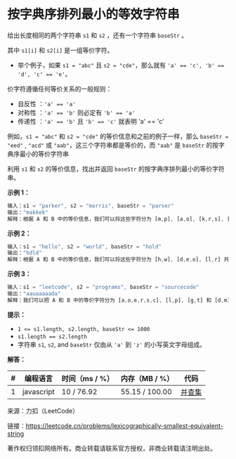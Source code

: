 # 按字典序排列最小的等效字符串

给出长度相同的两个字符串 `s1` 和 `s2` ，还有一个字符串 `baseStr` 。

其中 `s1[i]` 和 `s2[i]` 是一组等价字符。

- 举个例子，如果 `s1 = "abc"` 且 `s2 = "cde"`，那么就有 `'a' == 'c', 'b' == 'd', 'c' == 'e'`。

价字符遵循任何等价关系的一般规则：

- 自反性 ：`'a' == 'a'`
- 对称性 ：`'a' == 'b'` 则必定有 `'b' == 'a'`
- 传递性 ：`'a' == 'b'` 且 `'b' == 'c'` 就表明 'a' == 'c'

例如，`s1 = "abc"` 和 `s2 = "cde"` 的等价信息和之前的例子一样，那么 `baseStr = "eed"` , `"acd"` 或 `"aab"`，这三个字符串都是等价的，而 `"aab"` 是 `baseStr` 的按字典序最小的等价字符串

利用 `s1` 和 `s2` 的等价信息，找出并返回 `baseStr` 的按字典序排列最小的等价字符串。

**示例 1：**

``` javascript
输入：s1 = "parker", s2 = "morris", baseStr = "parser"
输出："makkek"
解释：根据 A 和 B 中的等价信息，我们可以将这些字符分为 [m,p], [a,o], [k,r,s], [e,i] 共 4 组。每组中的字符都是等价的，并按字典序排列。所以答案是 "makkek"。
```

**示例 2：**

``` javascript
输入：s1 = "hello", s2 = "world", baseStr = "hold"
输出："hdld"
解释：根据 A 和 B 中的等价信息，我们可以将这些字符分为 [h,w], [d,e,o], [l,r] 共 3 组。所以只有 S 中的第二个字符 'o' 变成 'd'，最后答案为 "hdld"。
```

**示例 3：**

``` javascript
输入：s1 = "leetcode", s2 = "programs", baseStr = "sourcecode"
输出："aauaaaaada"
解释：我们可以把 A 和 B 中的等价字符分为 [a,o,e,r,s,c], [l,p], [g,t] 和 [d,m] 共 4 组，因此 S 中除了 'u' 和 'd' 之外的所有字母都转化成了 'a'，最后答案为 "aauaaaaada"。
```

**提示：**

- `1 <= s1.length, s2.length, baseStr <= 1000`
- `s1.length == s2.length`
- 字符串 `s1`, `s2`, and `baseStr` 仅由从 `'a'` 到 `'z'` 的小写英文字母组成。

**解答：**

**#**|**编程语言**|**时间（ms / %）**|**内存（MB / %）**|**代码**
------|----------|-----------------|----------------|--------
1|javascript|10 / 76.92|55.15 / 100.00|[并查集](./javascript/ac_v1.js)

来源：力扣（LeetCode）

链接：https://leetcode.cn/problems/lexicographically-smallest-equivalent-string

著作权归领扣网络所有。商业转载请联系官方授权，非商业转载请注明出处。
